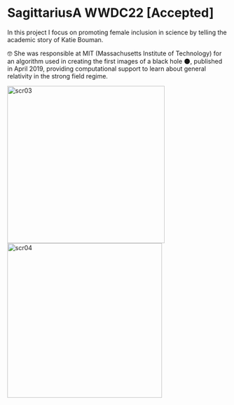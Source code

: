 # SagittariusA WWDC22 [Accepted]

In this project I focus on promoting female inclusion in science by telling the academic story of Katie Bouman. 

🤓 She was responsible at MIT (Massachusetts Institute of Technology) for an algorithm used in creating the first images of a black hole 🌑, published in April 2019, providing computational support to learn about general relativity in the strong field regime.

 <img width="359" alt="scr03" src="https://user-images.githubusercontent.com/61507360/170855817-60600f19-f874-4e16-b823-4701a76c661c.png"> <img width="353" alt="scr04" src="https://user-images.githubusercontent.com/61507360/170855812-4749f3e0-74c7-403f-9b4d-056f4ee1d6cc.png">
 
